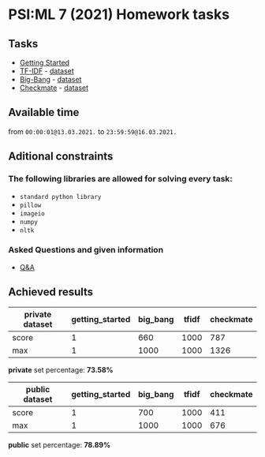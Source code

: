 # PSI:ML 7 (2021) Homework tasks

## Tasks

- [Getting Started](psiml%20data/statements/gettingstarted.md)
- [TF-IDF](psiml%20data/statements/tfidf.md) - [dataset](psiml%20data/full%20datasets/tfidf)
- [Big-Bang](psiml%20data/statements/bigbang.md) - [dataset](psiml%20data/full%20datasets/big_bang)
- [Checkmate](psiml%20data/statements/checkmate.md) - [dataset](psiml%20data/full%20datasets/checkmate)

## Available time

from ```00:00:01@13.03.2021.``` to ```23:59:59@16.03.2021.```

## Aditional constraints

### The following libraries are allowed for solving every task:

- `standard python library`
- `pillow`
- `imageio`
- `numpy`
- `nltk`

### Asked Questions and given information

- [Q&A](PetljaAnnouncementsQ&A.pdf)

## Achieved results



| private dataset | getting_started | big_bang | tfidf | checkmate |
|-----------------|-----------------|----------|-------|-----------|
| score           | 1               | 660      | 1000  | 787       |
| max             | 1               | 1000     | 1000  | 1326      |

**private** set percentage:  **73.58%** 



| public dataset  | getting_started | big_bang | tfidf | checkmate |
|-----------------|-----------------|----------|-------|-----------|
| score           | 1               | 700      | 1000  | 411       |
| max             | 1               | 1000     | 1000  | 676       |

**public** set percentage:  **78.89%** 
